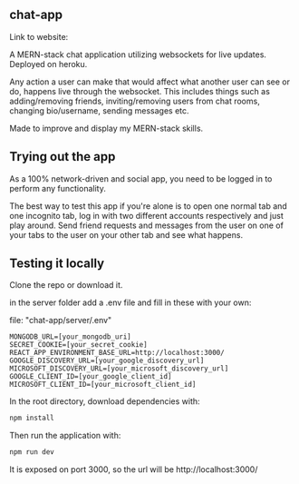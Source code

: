 ## chat-app

Link to website:

A MERN-stack chat application utilizing websockets for live updates. Deployed on heroku.

Any action a user can make that would affect what another user can see or do, happens live through the websocket.
This includes things such as adding/removing friends, inviting/removing users
from chat rooms, changing bio/username, sending messages etc.

Made to improve and display my MERN-stack skills.

## Trying out the app

As a 100% network-driven and social app, you need to be logged in to perform any functionality.

The best way to test this app if you're alone is to open one normal tab and one incognito tab, log in with two
different accounts respectively and just play around. Send friend requests and messages from the user on one of your tabs
to the user on your other tab and see what happens.

## Testing it locally

Clone the repo or download it.

in the server folder add a .env file and fill in these with your own:

file: "chat-app/server/.env"

```
MONGODB_URL=[your_mongodb_uri]
SECRET_COOKIE=[your_secret_cookie]
REACT_APP_ENVIRONMENT_BASE_URL=http://localhost:3000/
GOOGLE_DISCOVERY_URL=[your_google_discovery_url]
MICROSOFT_DISCOVERY_URL=[your_microsoft_discovery_url]
GOOGLE_CLIENT_ID=[your_google_client_id]
MICROSOFT_CLIENT_ID=[your_microsoft_client_id]
```

In the root directory, download dependencies with:

```bash
npm install
```

Then run the application with:

```bash
npm run dev
```

It is exposed on port 3000, so the url will be http://localhost:3000/
